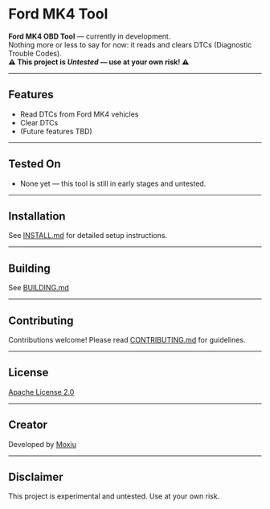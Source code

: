# Ford MK4 Tool

**Ford MK4 OBD Tool** — currently in development.  
Nothing more or less to say for now: it reads and clears DTCs (Diagnostic Trouble Codes).  
**⚠️ This project is *Untested* — use at your own risk! ⚠️**

---

## Features

- Read DTCs from Ford MK4 vehicles  
- Clear DTCs  
- (Future features TBD)

---

## Tested On

- None yet — this tool is still in early stages and untested.

---

## Installation

See [INSTALL.md](docs/INSTALL.md) for detailed setup instructions.

---

## Building
See [BUILDING.md](docs/BUILDING.md)

---

## Contributing

Contributions welcome! Please read [CONTRIBUTING.md](docs/CONTRIBUTING.md) for guidelines.

---

## License

[Apache License 2.0](LICENSE)

---

## Creator

Developed by [Moxiu](https://github.com/moxi-git)

---

## Disclaimer

This project is experimental and untested. Use at your own risk.


